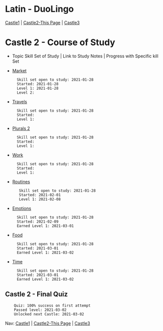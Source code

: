# Latin - DuoLingo
[Castle1](https://github.com/EO4wellness/T-I-L/tree/main/polyglot/latin/Castle-1) | [Castle2-This Page](https://github.com/EO4wellness/T-I-L/tree/main/polyglot/latin/Castle-2) | [Castle3](https://github.com/EO4wellness/T-I-L/tree/main/polyglot/latin/Castle-3)

# Castle 2 - Course of Study
* Topic Skill Set of Study | Link to Study Notes | Progress with Specific kill Set 


* [Market](https://github.com/EO4wellness/T-I-L/blob/main/polyglot/latin/Castle-2/Market.md) 
    
        Skill set open to study: 2021-01-28
        Started: 2021-01-28
        Level 1: 2021-01-28 
        Level 2: 
        

* [Travels](https://github.com/EO4wellness/T-I-L/blob/main/polyglot/latin/Castle-2/Travels.md)
    
        Skill set open to study: 2021-01-28
        Started: 
        Level 1: 

        

* [Plurals 2](https://github.com/EO4wellness/T-I-L/blob/main/polyglot/latin/Castle-2/Plurals2.md) 
    
        Skill set open to study: 2021-01-28
        Started: 
        Level 1: 
        

* [Work](#) 
    
        Skill set open to study: 2021-01-28
        Started: 
        Level 1: 
    

* [Routines](https://github.com/EO4wellness/T-I-L/blob/main/polyglot/Latin/Castle-2/Routines.md) 
    
         Skill set open to study: 2021-01-28
         Started: 2021-02-01
         Level 1: 2021-02-08
    

* [Emotions](https://github.com/EO4wellness/T-I-L/blob/main/polyglot/latin/Castle-2/Emotions.md) 
    
        Skill set open to study: 2021-01-28
        Started: 2021-02-09
        Earned Level 1: 2021-03-01
    

* [Food](https://github.com/EO4wellness/T-I-L/blob/main/polyglot/latin/Castle-2/Food.md) 
    
        Skill set open to study: 2021-01-28
        Started: 2021-03-01
        Earned Level 1: 2021-03-02
    

* [Time](https://github.com/EO4wellness/T-I-L/blob/main/polyglot/latin/Castle-2/Time.md) 
    
        Skill set open to study: 2021-01-28
        Started: 2021-03-01
        Earned Level 1: 2021-03-02
    

## Castle 2 - Final Quiz 

        Quiz: 100% success on first attempt 
        Passed level: 2021-03-02
        Unlocked next Castle: 2021-03-02

Nav: [Castle1](https://github.com/EO4wellness/T-I-L/tree/main/polyglot/latin/Castle-1) | [Castle2-This Page](https://github.com/EO4wellness/T-I-L/tree/main/polyglot/latin/Castle-2) | [Castle3](https://github.com/EO4wellness/T-I-L/tree/main/polyglot/latin/Castle-3)
